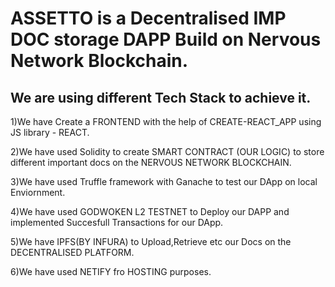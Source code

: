 # ASSETTO is a Decentralised IMP DOC storage DAPP Build on Nervous Network Blockchain.



 ## We are using different Tech Stack to achieve it.

 1)We have Create a FRONTEND with the help of CREATE-REACT_APP using JS library - REACT.

 2)We have used Solidity to create SMART CONTRACT (OUR LOGIC) to store different important docs on the NERVOUS NETWORK BLOCKCHAIN.

 3)We have used Truffle framework with Ganache to test our DApp on local Enviornment.

 4)We have used GODWOKEN L2 TESTNET to Deploy our DAPP and implemented Succesfull Transactions for our DApp.

 5)We have IPFS(BY INFURA) to Upload,Retrieve etc our Docs on the DECENTRALISED PLATFORM.

 6)We have used NETIFY fro HOSTING purposes.



